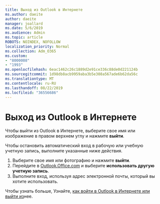 ```yaml
---
title: Выход из Outlook в Интернете
ms.author: daeite
author: daeite
manager: joallard
ms.date: 5/6/2019
ms.audience: Admin
ms.topic: article
ROBOTS: NOINDEX, NOFOLLOW
localization_priority: Normal
ms.collection: Adm_O365
ms.custom:
- "8000008"
- "1993"
ms.openlocfilehash: 6eac1462c26c1889d2e91ce336c88de0d221124b
ms.sourcegitcommit: 1d98db8acb9959aba3b5e308a567ade6b62da56c
ms.translationtype: MT
ms.contentlocale: ru-RU
ms.lasthandoff: 08/22/2019
ms.locfileid: "36556686"
---
```

# <a name="how-to-sign-out-of-outlook-on-the-web"></a>Выход из Outlook в Интернете

Чтобы выйти из Outlook в Интернете, выберите свое имя или изображение в правом верхнем углу и нажмите **выйти**.

Чтобы остановить автоматический вход в рабочую или учебную учетную запись, выполните указанные ниже действия.

1. Выберите свое имя или фотографию и нажмите **выйти**.
1. Перейдите в [Outlook.Office.com](https://outlook.office.com/) и выберите **использовать другую учетную запись**.
1. Выполните вход, используя адрес электронной почты, который вы хотите использовать.

Чтобы узнать больше, Узнайте, [как войти в Outlook в Интернете или выйти из](https://support.office.com/article/763fab4d-0138-4814-b450-37fc286bcb79)нее.